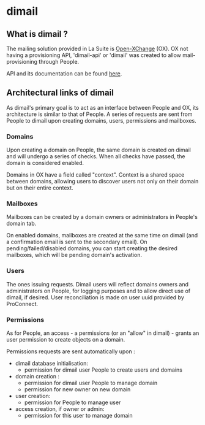 # dimail 

## What is dimail ? 

The mailing solution provided in La Suite is [Open-XChange](https://www.open-xchange.com/) (OX). 
OX not having a provisioning API, 'dimail-api' or 'dimail' was created to allow mail-provisioning through People.

API and its documentation can be found [here](https://api.dev.ox.numerique.gouv.fr/docs#/).

## Architectural links of dimail

As dimail's primary goal is to act as an interface between People and OX, its architecture is similar to that of People. A series of requests are sent from People to dimail upon creating domains, users, permissions and mailboxes.

### Domains

Upon creating a domain on People, the same domain is created on dimail and will undergo a series of checks. When all checks have passed, the domain is considered enabled. 

Domains in OX have a field called "context". Context is a shared space between domains, allowing users to discover users not only on their domain but on their entire context.

### Mailboxes 

Mailboxes can be created by a domain owners or administrators in People's domain tab.

On enabled domains, mailboxes are created at the same time on dimail (and a confirmation email is sent to the secondary email).
On pending/failed/disabled domains, you can start creating the desired mailboxes, which will be pending domain's activation.

### Users

The ones issuing requests. Dimail users will reflect domains owners and administrators on People, for logging purposes and to allow direct use of dimail, if desired. User reconciliation is made on user uuid provided by ProConnect.

### Permissions

As for People, an access - a permissions (or an "allow" in dimail) - grants an user permission to create objects on a domain.

Permissions requests are sent automatically upon : 
- dimail database initialisation: 
    + permission for dimail user People to create users and domains
- domain creation : 
    + permission for dimail user People to manage domain
    + permission for new owner on new domain
- user creation:
    + permission for People to manage user
- access creation, if owner or admin:
    + permission for this user to manage domain